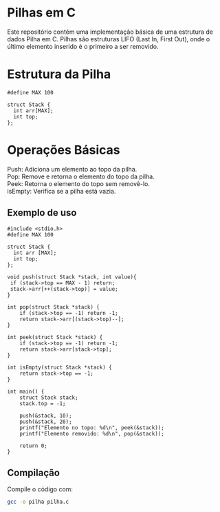 # Pilhas em C

Este repositório contém uma implementação básica de uma estrutura de dados Pilha em C. Pilhas são estruturas LIFO (Last In, First Out), onde o último elemento inserido é o primeiro a ser removido.

# Estrutura da Pilha
```
#define MAX 100 

struct Stack {
  int arr[MAX];
  int top;
};
```

# Operações Básicas
Push: Adiciona um elemento ao topo da pilha.  
Pop: Remove e retorna o elemento do topo da pilha.  
Peek: Retorna o elemento do topo sem removê-lo.  
isEmpty: Verifica se a pilha está vazia.


## Exemplo de uso 

```
#include <stdio.h>
#define MAX 100

struct Stack {
  int arr [MAX];
  int top;
};

void push(struct Stack *stack, int value){
 if (stack->top == MAX - 1) return;
 stack->arr[++(stack->top)] = value;
}

int pop(struct Stack *stack) {
    if (stack->top == -1) return -1;
    return stack->arr[(stack->top)--];
}

int peek(struct Stack *stack) {
    if (stack->top == -1) return -1;
    return stack->arr[stack->top];
}

int isEmpty(struct Stack *stack) {
    return stack->top == -1;
}

int main() {
    struct Stack stack;
    stack.top = -1;

    push(&stack, 10);
    push(&stack, 20);
    printf("Elemento no topo: %d\n", peek(&stack));
    printf("Elemento removido: %d\n", pop(&stack));

    return 0;
}
```
## Compilação
Compile o código com:
```bash
gcc -o pilha pilha.c
```
